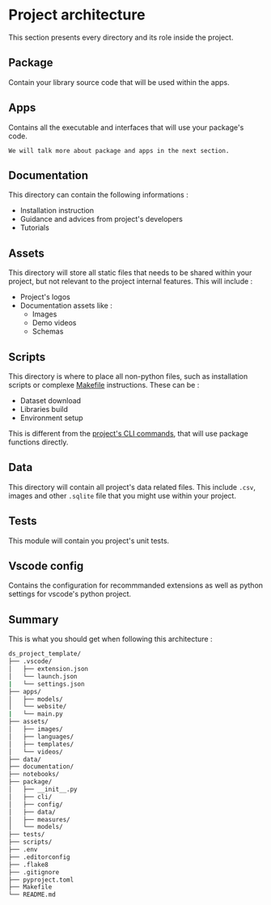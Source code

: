 # Project architecture

This section presents every directory and its role inside the project.

## Package

Contain your library source code that will be used within the apps.

## Apps

Contains all the executable and interfaces that will use your package's code.

```{note}
We will talk more about package and apps in the next section.
```

## Documentation

This directory can contain the following informations :
- Installation instruction
- Guidance and advices from project's developers
- Tutorials

## Assets

This directory will store all static files that needs to be shared within your project, but not relevant to the project internal features. This will include :
- Project's logos
- Documentation assets like :
  - Images
  - Demo videos
  - Schemas

## Scripts

This directory is where to place all non-python files, such as installation scripts or complexe [Makefile](../makefile) instructions. These can be :
- Dataset download
- Libraries build
- Environment setup

This is different from the [project's CLI commands](/package/cli/README.md), that will use package functions directly.

## Data

This directory will contain all project's data related files. This include `.csv`, images and other `.sqlite` file that you might use within your project.

## Tests

This module will contain you project's unit tests.

## Vscode config

Contains the configuration for recommmanded extensions as well as python settings for vscode's python project.


## Summary

This is what you should get when following this architecture :

```bash
ds_project_template/
├── .vscode/
│   ├── extension.json
│   └── launch.json
|   └── settings.json
├── apps/
│   ├── models/
│   └── website/
|   └── main.py
├── assets/
│   ├── images/
│   ├── languages/
│   ├── templates/
│   └── videos/
├── data/
├── documentation/
├── notebooks/
├── package/
│   ├── __init__.py
│   ├── cli/
│   ├── config/
│   ├── data/
│   ├── measures/
│   └── models/
├── tests/
├── scripts/
├── .env
├── .editorconfig
├── .flake8
├── .gitignore
├── pyproject.toml
├── Makefile
└── README.md
```

